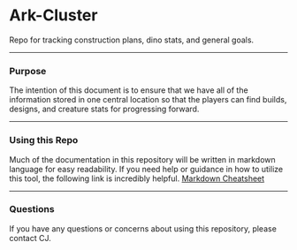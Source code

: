 # Ark-Cluster
Repo for tracking construction plans, dino stats, and general goals.

---
### Purpose
The intention of this document is to ensure that we have all of the information stored in one central location so that the players can find builds, designs, and creature stats for progressing forward.

---
### Using this Repo
Much of the documentation in this repository will be written in markdown language for easy readability.
If you need help or guidance in how to utilize this tool, the following link is incredibly helpful.
[Markdown Cheatsheet](https://www.markdownguide.org/cheat-sheet/)

---
### Questions
If you have any questions or concerns about using this repository, please contact CJ.
